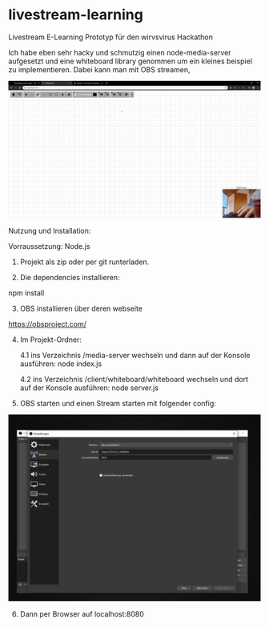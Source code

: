 # livestream-learning
Livestream E-Learning Prototyp für den wirvsvirus Hackathon

Ich habe eben sehr hacky und schmutzig einen node-media-server aufgesetzt und eine whiteboard library genommen um ein kleines beispiel zu implementieren. Dabei kann man mit OBS streamen,

![Beispiel](Screenshot2.png?raw=true "Beispiel")


Nutzung und Installation:

Vorraussetzung: Node.js 

1. Projekt als zip oder per git runterladen.

2. Die dependencies installieren:

npm install

3. OBS installieren über deren webseite

https://obsproject.com/

4. Im Projekt-Ordner: 

      4.1 ins Verzeichnis /media-server wechseln und dann auf der Konsole ausführen: node index.js 
  
      4.2 ins Verzeichnis /client/whiteboard/whiteboard wechseln und dort auf der Konsole ausführen: node server.js
  
5. OBS starten und einen Stream starten mit folgender config:

  ![OBSBeispiel](obs-setting-stream.PNG?raw=true "OBS Beispiel")
  
6. Dann per Browser auf localhost:8080 
